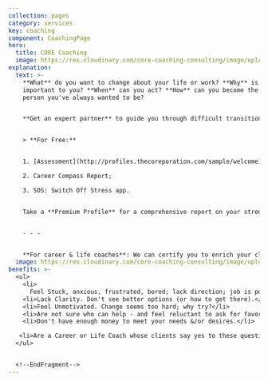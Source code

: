 ```yaml
---
collection: pages
category: services
key: coaching
component: CoachingPage
hero:
  title: CORE Coaching
  image: https://res.cloudinary.com/core-coaching-consulting/image/upload/v1596493058/pexels-pixabay-161154_uftaqi.jpg
explanation:
  text: >-
    **What** do you want to change about your life or work? **Why** is that
    important to you? **When** can you act? **How** can you become the great
    person you've always wanted to be?


    **Get an expert partner** to guide you through difficult transitions & remove obstacles so you can transform yourself into a powerful leader of every part of your life, work & relationships.


    > **For Free:**


    1. [Assessment](http://profiles.thecoreporation.com/sample/welcome) of your greatest strength and liability;

    2. Career Compass Report;

    3. SOS: Switch Off Stress app.


    Take a **Premium Profile** for a comprehensive report on your strengths and weaknesses (plus specific ways to improve them). Check out our **excellent programs**: Productivity, Stress, Prospering, and Leading Your Life and Work seminar or 3-month implementation program. Or click the message link to ask questions or e**xplore** how One-on-One CORE Coaching could change your life, work & relationships, now and forever.


    - - -


    **For career & life coaches**: We can certify you to enrich your clients with *The Balancing Act's* holistic processes, programs and diagnostic profiles.
  image: https://res.cloudinary.com/core-coaching-consulting/image/upload/v1600816113/Coaching_cropped_ibup02.jpg
benefits: >-
  <ul>
    <li>
      Feel Stuck, anxious, frustrated, bored; lack direction; job is poor fit.</li>
    <li>Lack Clarity. Don't see better options (or how to get there).</li>
    <li>Feel Unmotivated. Change seems too hard; why try?</li>
    <li>Are not sure who can help - and feel reluctant to ask for favors.</li>
    <li>Don't have enough money to meet your needs &/or desires.</li>

   <li>Are a Career or Life Coach whose clients say yes to these questions.</li>
  </ul>


  <!--EndFragment-->
---
```

